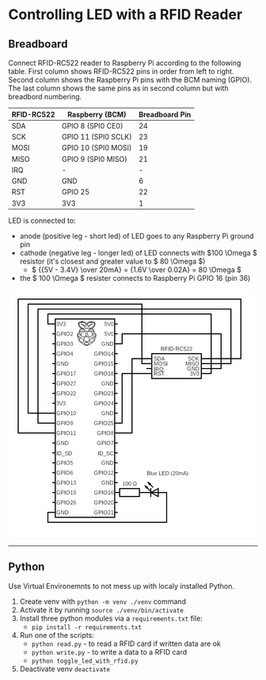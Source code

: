# Controlling LED with a RFID Reader

## Breadboard

Connect RFID-RC522 reader to Raspberry Pi according to the following
table. First column shows RFID-RC522 pins in order from left to right.
Second column shows the Raspberry Pi pins with the BCM naming (GPIO).
The last column shows the same pins as in second column but with
breadbord numbering.

| RFID-RC522 | Raspberry (BCM)     | Breadboard Pin |
|------------|---------------------|----------------|
| SDA        | GPIO 8 (SPI0 CE0)   | 24             |
| SCK        | GPIO 11 (SPI0 SCLK) | 23             |
| MOSI       | GPIO 10 (SPI0 MOSI) | 19             |
| MISO       | GPIO 9 (SPI0 MISO)  | 21             |
| IRQ        | -                   | -              |
| GND        | GND                 | 6              |
| RST        | GPIO 25             | 22             |
| 3V3        | 3V3                 | 1              |

LED is connected to:
  * anode (positive leg - short led) of LED goes to any Raspberry Pi ground pin
  * cathode (negative leg - longer led) of LED connects with $100 \Omega $
    resistor (it's closest and greater value to $ 80 \Omega $)
    * $ {{5V - 3.4V} \over 20mA} = {1.6V \over 0.02A} = 80 \Omega $
  * the $ 100 \Omega $ resister connects to Raspberry Pi GPIO 16 (pin 36)

[![Controlling LED with RFID circut](./circuit.png)](https://www.circuit-diagram.org/editor/)

---

## Python

Use Virtual Environemnts to not mess up with localy installed Python.

1. Create venv with `python -m venv ./venv` command
1. Activate it by running `source ./venv/bin/activate`
1. Install three python modules via a `requirements.txt` file:
   * `pip install -r requirements.txt`
1. Run one of the scripts:
   * `python read.py` - to read a RFID card if written data are ok
   * `python write.py` - to write a data to a RFID card
   * `python toggle_led_with_rfid.py`
1. Deactivate venv `deactivate`
